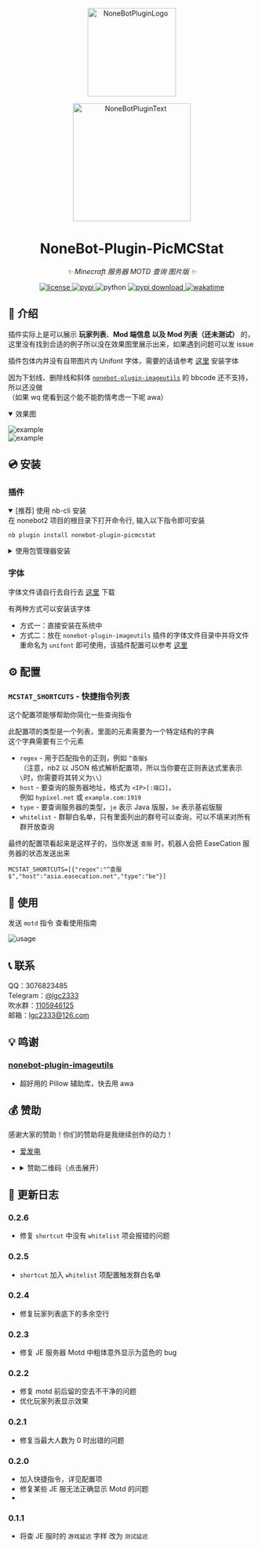 <!-- markdownlint-disable MD033 MD036 MD041 -->

<div align="center">
  <a href="https://v2.nonebot.dev/store"><img src="readme/picmcstat.png" width="180" height="180" alt="NoneBotPluginLogo"></a>
  <br>
  <p><img src="https://raw.githubusercontent.com/A-kirami/nonebot-plugin-template/resources/NoneBotPlugin.svg" width="240" alt="NoneBotPluginText"></p>
</div>

<div align="center">

# NoneBot-Plugin-PicMCStat

_✨ Minecraft 服务器 MOTD 查询 图片版 ✨_

<a href="./LICENSE">
    <img src="https://img.shields.io/github/license/lgc2333/nonebot-plugin-picmcstat.svg" alt="license">
</a>
<a href="https://pypi.python.org/pypi/nonebot-plugin-picmcstat">
    <img src="https://img.shields.io/pypi/v/nonebot-plugin-picmcstat.svg" alt="pypi">
</a>
<img src="https://img.shields.io/badge/python-3.8+-blue.svg" alt="python">
<a href="https://pypi.python.org/pypi/nonebot-plugin-picmcstat">
    <img src="https://img.shields.io/pypi/dm/nonebot-plugin-picmcstat" alt="pypi download">
</a>
<a href="https://wakatime.com/badge/user/b61b0f9a-f40b-4c82-bc51-0a75c67bfccf/project/5bc0f141-d1ec-430a-8d21-0e312188fdae">
  <img src="https://wakatime.com/badge/user/b61b0f9a-f40b-4c82-bc51-0a75c67bfccf/project/5bc0f141-d1ec-430a-8d21-0e312188fdae.svg" alt="wakatime">
</a>

</div>

## 📖 介绍

插件实际上是可以展示 **玩家列表**、**Mod 端信息 以及 Mod 列表（还未测试）** 的，这里没有找到合适的例子所以没在效果图里展示出来，如果遇到问题可以发 issue

插件包体内并没有自带图片内 Unifont 字体，需要的话请参考 [这里](#字体) 安装字体

因为下划线、删除线和斜体 [`nonebot-plugin-imageutils`](https://github.com/noneplugin/nonebot-plugin-imageutils) 的 bbcode 还不支持，所以还没做  
（如果 wq 佬看到这个能不能酌情考虑一下呢 awa）

<details open>
<summary>效果图</summary>

![example](readme/example.png)  
![example](readme/example_je.png)

</details>

## 💿 安装

### 插件

<details open>
<summary>[推荐] 使用 nb-cli 安装</summary>
在 nonebot2 项目的根目录下打开命令行, 输入以下指令即可安装

    nb plugin install nonebot-plugin-picmcstat

</details>

<details>
<summary>使用包管理器安装</summary>
在 nonebot2 项目的插件目录下, 打开命令行, 根据你使用的包管理器, 输入相应的安装命令

<details>
<summary>pip</summary>

    pip install nonebot-plugin-picmcstat

</details>
<details>
<summary>pdm</summary>

    pdm add nonebot-plugin-picmcstat

</details>
<details>
<summary>poetry</summary>

    poetry add nonebot-plugin-picmcstat

</details>
<details>
<summary>conda</summary>

    conda install nonebot-plugin-picmcstat

</details>

打开 nonebot2 项目的 `bot.py` 文件, 在其中写入

    nonebot.load_plugin('nonebot_plugin_picmcstat')

</details>

### 字体

字体文件请自行去自行去 [这里](http://ftp.gnu.org/gnu/unifont/unifont-15.0.01/unifont-15.0.01.ttf) 下载

有两种方式可以安装该字体

- 方式一：直接安装在系统中
- 方式二：放在 `nonebot-plugin-imageutils` 插件的字体文件目录中并将文件重命名为 `unifont` 即可使用，该插件配置可以参考 [这里](https://github.com/noneplugin/nonebot-plugin-imageutils#%E9%85%8D%E7%BD%AE%E5%AD%97%E4%BD%93)

## ⚙️ 配置

### `MCSTAT_SHORTCUTS` - 快捷指令列表

这个配置项能够帮助你简化一些查询指令

此配置项的类型是一个列表，里面的元素需要为一个特定结构的字典  
这个字典需要有三个元素

- `regex` - 用于匹配指令的正则，例如 `^查服$`  
  （注意，nb2 以 JSON 格式解析配置项，所以当你要在正则表达式里表示`\`时，你需要将其转义为`\\`）
- `host` - 要查询的服务器地址，格式为 `<IP>[:端口]`，  
  例如 `hypixel.net` 或 `example.com:1919`
- `type` - 要查询服务器的类型，`je` 表示 Java 版服，`be` 表示基岩版服
- `whitelist` - 群聊白名单，只有里面列出的群号可以查询，可以不填来对所有群开放查询

最终的配置项看起来是这样子的，当你发送 `查服` 时，机器人会把 EaseCation 服务器的状态发送出来

    MCSTAT_SHORTCUTS=[{"regex":"^查服$","host":"asia.easecation.net","type":"be"}]

## 🎉 使用

发送 `motd` 指令 查看使用指南

![usage](readme/usage.png)

## 📞 联系

QQ：3076823485  
Telegram：[@lgc2333](https://t.me/lgc2333)  
吹水群：[1105946125](https://jq.qq.com/?_wv=1027&k=Z3n1MpEp)  
邮箱：<lgc2333@126.com>

## 💡 鸣谢

### [nonebot-plugin-imageutils](https://github.com/noneplugin/nonebot-plugin-imageutils)

- 超好用的 Pillow 辅助库，快去用 awa

## 💰 赞助

感谢大家的赞助！你们的赞助将是我继续创作的动力！

- [爱发电](https://afdian.net/@lgc2333)
- <details>
    <summary>赞助二维码（点击展开）</summary>

  ![讨饭](https://raw.githubusercontent.com/lgc2333/ShigureBotMenu/master/src/imgs/sponsor.png)

  </details>

## 📝 更新日志

### 0.2.6

- 修复 `shortcut` 中没有 `whitelist` 项会报错的问题

### 0.2.5

- `shortcut` 加入 `whitelist` 项配置触发群白名单

### 0.2.4

- 修复玩家列表底下的多余空行

### 0.2.3

- 修复 JE 服务器 Motd 中粗体意外显示为蓝色的 bug

### 0.2.2

- 修复 motd 前后留的空去不干净的问题
- 优化玩家列表显示效果

### 0.2.1

- 修复当最大人数为 0 时出错的问题

### 0.2.0

- 加入快捷指令，详见配置项
- 修复某些 JE 服无法正确显示 Motd 的问题
-

### 0.1.1

- 将查 JE 服时的 `游戏延迟` 字样 改为 `测试延迟`
